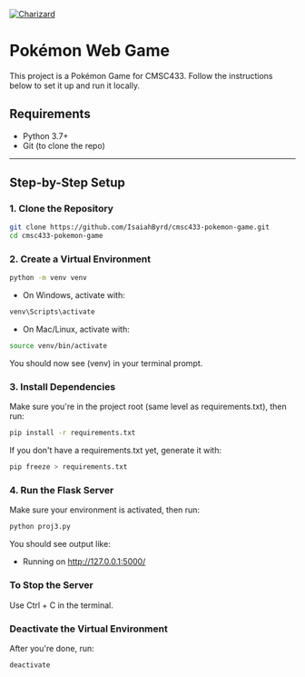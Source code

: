[![Charizard](https://img.pokemondb.net/sprites/black-white/anim/normal/charizard.gif)](https://pokemondb.net/pokedex/charizard)
# Pokémon Web Game

This project is a Pokémon Game for CMSC433. Follow the instructions below to set it up and run it locally.

## Requirements

- Python 3.7+
- Git (to clone the repo)

---

## Step-by-Step Setup

### 1. Clone the Repository

```bash
git clone https://github.com/IsaiahByrd/cmsc433-pokemon-game.git
cd cmsc433-pokemon-game
```

### 2. Create a Virtual Environment
```bash
python -m venv venv
```

- On Windows, activate with:
```bash
venv\Scripts\activate
```
- On Mac/Linux, activate with:
```bash
source venv/bin/activate
```

You should now see (venv) in your terminal prompt.

### 3. Install Dependencies
Make sure you're in the project root (same level as requirements.txt), then run:
```bash
pip install -r requirements.txt
```

If you don't have a requirements.txt yet, generate it with:
```bash
pip freeze > requirements.txt
```

### 4. Run the Flask Server
Make sure your environment is activated, then run:

```bash
python proj3.py
```

You should see output like:
* Running on http://127.0.0.1:5000/


### To Stop the Server
Use Ctrl + C in the terminal.

### Deactivate the Virtual Environment
After you're done, run:
```bash
deactivate
```







